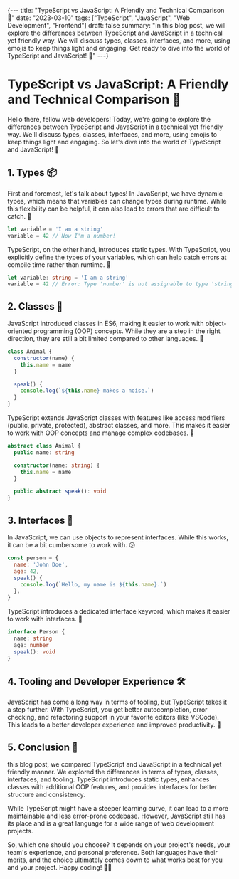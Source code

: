 {---
title: "TypeScript vs JavaScript: A Friendly and Technical Comparison 🚀"
date: "2023-03-10"
tags: ["TypeScript", "JavaScript", "Web Development", "Frontend"]
draft: false
summary: "In this blog post, we will explore the differences between TypeScript and JavaScript in a technical yet friendly way. We will discuss types, classes, interfaces, and more, using emojis to keep things light and engaging. Get ready to dive into the world of TypeScript and JavaScript! 🌊"
---}

# TypeScript vs JavaScript: A Friendly and Technical Comparison 🚀

Hello there, fellow web developers! Today, we're going to explore the differences between TypeScript and JavaScript in a technical yet friendly way. We'll discuss types, classes, interfaces, and more, using emojis to keep things light and engaging. So let's dive into the world of TypeScript and JavaScript! 🌊

## 1. Types 📦

First and foremost, let's talk about types! In JavaScript, we have dynamic types, which means that variables can change types during runtime. While this flexibility can be helpful, it can also lead to errors that are difficult to catch. 😬

```javascript
let variable = 'I am a string'
variable = 42 // Now I'm a number!
```

TypeScript, on the other hand, introduces static types. With TypeScript, you explicitly define the types of your variables, which can help catch errors at compile time rather than runtime. 🎉

```typescript
let variable: string = 'I am a string'
variable = 42 // Error: Type 'number' is not assignable to type 'string'.
```

## 2. Classes 🏫

JavaScript introduced classes in ES6, making it easier to work with object-oriented programming (OOP) concepts. While they are a step in the right direction, they are still a bit limited compared to other languages. 🤔

```javascript
class Animal {
  constructor(name) {
    this.name = name
  }

  speak() {
    console.log(`${this.name} makes a noise.`)
  }
}
```

TypeScript extends JavaScript classes with features like access modifiers (public, private, protected), abstract classes, and more. This makes it easier to work with OOP concepts and manage complex codebases. 🚀

```typescript
abstract class Animal {
  public name: string

  constructor(name: string) {
    this.name = name
  }

  public abstract speak(): void
}
```

## 3. Interfaces 📝

In JavaScript, we can use objects to represent interfaces. While this works, it can be a bit cumbersome to work with. 😕

```javascript
const person = {
  name: 'John Doe',
  age: 42,
  speak() {
    console.log(`Hello, my name is ${this.name}.`)
  },
}
```

TypeScript introduces a dedicated interface keyword, which makes it easier to work with interfaces. 🎉

```typescript
interface Person {
  name: string
  age: number
  speak(): void
}
```

## 4. Tooling and Developer Experience 🛠️

JavaScript has come a long way in terms of tooling, but TypeScript takes it a step further. With TypeScript, you get better autocompletion, error checking, and refactoring support in your favorite editors (like VSCode). This leads to a better developer experience and improved productivity. 🌟

## 5. Conclusion 🎉

this blog post, we compared TypeScript and JavaScript in a technical yet friendly manner. We explored the differences in terms of types, classes, interfaces, and tooling. TypeScript introduces static types, enhances classes with additional OOP features, and provides interfaces for better structure and consistency.

While TypeScript might have a steeper learning curve, it can lead to a more maintainable and less error-prone codebase. However, JavaScript still has its place and is a great language for a wide range of web development projects.

So, which one should you choose? It depends on your project's needs, your team's experience, and personal preference. Both languages have their merits, and the choice ultimately comes down to what works best for you and your project. Happy coding! 🎉😄
